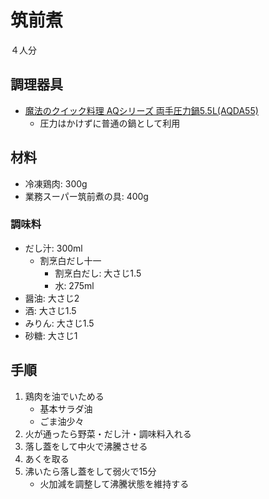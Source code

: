# 筑前煮

４人分

## 調理器具

* [魔法のクイック料理 AQシリーズ 両手圧力鍋5.5L(AQDA55)](http://www.wonderchef.jp/cooker/quick/)
    * 圧力はかけずに普通の鍋として利用

## 材料

* 冷凍鶏肉: 300g
* 業務スーパー筑前煮の具: 400g

### 調味料

* だし汁: 300ml
    * 割烹白だし十一
        * 割烹白だし: 大さじ1.5
        * 水: 275ml
* 醤油: 大さじ2
* 酒: 大さじ1.5
* みりん: 大さじ1.5
* 砂糖: 大さじ1

## 手順

1. 鶏肉を油でいためる
    * 基本サラダ油
    * ごま油少々
1. 火が通ったら野菜・だし汁・調味料入れる
1. 落し蓋をして中火で沸騰させる
1. あくを取る
1. 沸いたら落し蓋をして弱火で15分
    * 火加減を調整して沸騰状態を維持する
